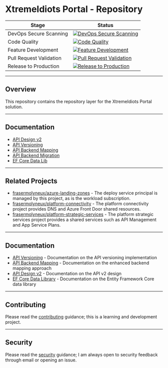 # XtremeIdiots Portal - Repository

| Stage                   | Status                                                                                                                                                                                                                                             |
| ----------------------- | -------------------------------------------------------------------------------------------------------------------------------------------------------------------------------------------------------------------------------------------------- |
| DevOps Secure Scanning  | [![DevOps Secure Scanning](https://github.com/frasermolyneux/portal-repository/actions/workflows/devops-secure-scanning.yml/badge.svg)](https://github.com/frasermolyneux/portal-repository/actions/workflows/devops-secure-scanning.yml)          |
| Code Quality            | [![Code Quality](https://github.com/frasermolyneux/portal-repository/actions/workflows/codequality.yml/badge.svg)](https://github.com/frasermolyneux/portal-repository/actions/workflows/codequality.yml)                                          |
| Feature Development     | [![Feature Development](https://github.com/frasermolyneux/portal-repository/actions/workflows/feature-development.yml/badge.svg?branch=main)](https://github.com/frasermolyneux/portal-repository/actions/workflows/feature-development.yml)       |
| Pull Request Validation | [![Pull Request Validation](https://github.com/frasermolyneux/portal-repository/actions/workflows/pull-request-validation.yml/badge.svg)](https://github.com/frasermolyneux/portal-repository/actions/workflows/pull-request-validation.yml)       |
| Release to Production   | [![Release to Production](https://github.com/frasermolyneux/portal-repository/actions/workflows/release-to-production.yml/badge.svg?branch=main)](https://github.com/frasermolyneux/portal-repository/actions/workflows/release-to-production.yml) |

---

## Overview

This repository contains the repository layer for the XtremeIdiots Portal solution.

---

## Documentation

* [API Design v2](docs/api-design-v2.md)
* [API Versioning](docs/api-versioning.md)
* [API Backend Mapping](docs/api-backend-mapping.md)
* [API Backend Migration](docs/api-backend-migration.md)
* [EF Core Data Lib](docs/efcore-data-lib.md)

---

## Related Projects

* [frasermolyneux/azure-landing-zones](https://github.com/frasermolyneux/azure-landing-zones) - The deploy service principal is managed by this project, as is the workload subscription.
* [frasermolyneux/platform-connectivity](https://github.com/frasermolyneux/platform-connectivity) - The platform connectivity project provides DNS and Azure Front Door shared resources.
* [frasermolyneux/platform-strategic-services](https://github.com/frasermolyneux/platform-strategic-services) - The platform strategic services project provides a shared services such as API Management and App Service Plans.

---

## Documentation

* [API Versioning](docs/api-versioning.md) - Documentation on the API versioning implementation
* [API Backend Mapping](docs/api-backend-mapping.md) - Documentation on the enhanced backend mapping approach
* [API Design v2](docs/api-design-v2.md) - Documentation on the API v2 design
* [EF Core Data Library](docs/efcore-data-lib.md) - Documentation on the Entity Framework Core data library

---

## Contributing

Please read the [contributing](CONTRIBUTING.md) guidance; this is a learning and development project.

---

## Security

Please read the [security](SECURITY.md) guidance; I am always open to security feedback through email or opening an issue.
